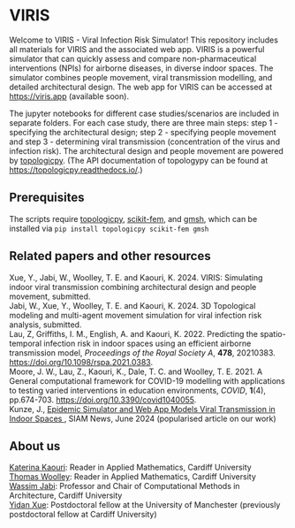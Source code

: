 # VIRIS
Welcome to VIRIS - Viral Infection Risk Simulator! This repository includes all materials for VIRIS and the associated web app. VIRIS is a powerful simulator that can quickly assess and compare non-pharmaceutical interventions (NPIs) for airborne diseases, in diverse indoor spaces. The simulator combines people movement, viral transmission modelling, and detailed architectural design. The web app for VIRIS can be accessed at https://viris.app (available soon).

The jupyter notebooks for different case studies/scenarios are included in separate folders. For each case study, there are three main steps: step 1 - specifying the architectural design; step 2 - specifying people movement and step 3 - determining viral transmission (concentration of the virus and infection risk). The architectural design and people movement are powered by <a href="https://github.com/wassimj/topologicpy">topologicpy</a>. (The API documentation of topologypy can be found at https://topologicpy.readthedocs.io/.)

Prerequisites
-------------

The scripts require <a href="https://github.com/wassimj/topologicpy">topologicpy</a>, <a href="https://github.com/kinnala/scikit-fem">scikit-fem</a>, and <a href="https://gmsh.info">gmsh</a>, which can be installed via
`pip install topologicpy scikit-fem gmsh`

Related papers and other resources
----------------------------------

Xue, Y., Jabi, W., Woolley, T. E. and Kaouri, K. 2024. VIRIS: Simulating indoor viral transmission combining architectural design and people movement, submitted.  
Jabi, W., Xue, Y., Woolley, T. E. and Kaouri, K. 2024. 3D Topological modeling and multi-agent movement simulation for viral infection risk analysis, submitted.  
Lau, Z, Griffiths, I. M., English, A. and Kaouri, K. 2022. Predicting the spatio-temporal infection risk in indoor spaces using an efficient airborne transmission model, *Proceedings of the Royal Society A*, **478**, 20210383. https://doi.org/10.1098/rspa.2021.0383.  
Moore, J. W., Lau, Z., Kaouri, K., Dale, T. C. and Woolley, T. E. 2021. A General computational framework for COVID-19 modelling with applications to testing varied interventions in education environments, *COVID*, **1**(4), pp.674-703. https://doi.org/10.3390/covid1040055.  
Kunze, J., <a href="https://www.siam.org/publications/siam-news/articles/epidemic-simulator-and-web-app-models-viral-transmission-in-indoor-spaces"> Epidemic Simulator and Web App Models Viral Transmission in Indoor Spaces  </a>, SIAM News, June 2024 (popularised article on our work) 

About us
--------

<a href="https://profiles.cardiff.ac.uk/staff/kaourik">Katerina Kaouri</a>: Reader in Applied Mathematics, Cardiff University  
<a href="https://profiles.cardiff.ac.uk/staff/woolleyt1">Thomas Woolley</a>: Reader in Applied Mathematics, Cardiff University  
<a href="https://profiles.cardiff.ac.uk/staff/jabiw">Wassim Jabi</a>: Professor and Chair of Computational Methods in Architecture, Cardiff University  
<a href="https://yidanxue.github.io">Yidan Xue</a>: Postdoctoral fellow at the University of Manchester (previously postdoctoral fellow at Cardiff University)
